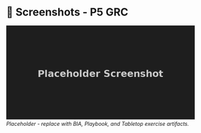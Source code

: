 
# 📸 Screenshots - P5 GRC

![Placeholder](./placeholder.png)  
_Placeholder - replace with BIA, Playbook, and Tabletop exercise artifacts._
